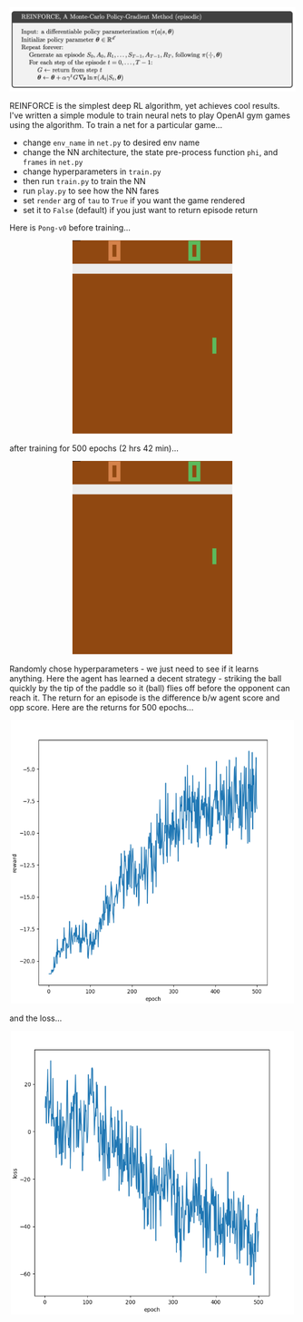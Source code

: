 <p align="center"><img src="reinforce.png"></p>

REINFORCE is the simplest deep RL algorithm, yet achieves cool results. I've written a simple module to train neural nets to play OpenAI gym games using the algorithm. To train a net for a particular game...

- change `env_name` in `net.py` to desired env name
- change the NN architecture, the state pre-process function `phi`, and `frames` in `net.py`
- change hyperparameters in `train.py`
- then run `train.py` to train the NN
- run `play.py` to see how the NN fares
- set `render` arg of `tau` to `True` if you want the game rendered
- set it to `False` (default) if you just want to return episode return

Here is `Pong-v0` before training...

<p align="center"><img src="pi_before.gif"></p>

after training for 500 epochs (2 hrs 42 min)...

<p align="center"><img src="pi_after.gif"></p>

Randomly chose hyperparameters - we just need to see if it learns anything. Here the agent has learned a decent strategy - striking the ball quickly by the tip of the paddle so it (ball) flies off before the opponent can reach it. The return for an episode is the difference b/w agent score and opp score. Here are the returns for 500 epochs...

<p align="center"><img src="rewards.png", height=500px, width=500px></p>
  
and the loss...
  
<p align="center"><img src="losses.png", height=500px, width=500px></p>
